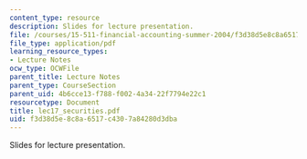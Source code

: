```yaml
---
content_type: resource
description: Slides for lecture presentation.
file: /courses/15-511-financial-accounting-summer-2004/f3d38d5e8c8a6517c4307a84280d3dba_lec17_securities.pdf
file_type: application/pdf
learning_resource_types:
- Lecture Notes
ocw_type: OCWFile
parent_title: Lecture Notes
parent_type: CourseSection
parent_uid: 4b6cce13-f788-f002-4a34-22f7794e22c1
resourcetype: Document
title: lec17_securities.pdf
uid: f3d38d5e-8c8a-6517-c430-7a84280d3dba
---
```

Slides for lecture presentation.

